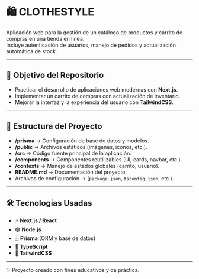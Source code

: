 # 🛍️ CLOTHESTYLE
Aplicación web para la gestión de un catálogo de productos y carrito de compras en una tienda en línea.  
Incluye autenticación de usuarios, manejo de pedidos y actualización automática de stock.

---

## 📌 Objetivo del Repositorio
- Practicar el desarrollo de aplicaciones web modernas con **Next.js**.  
- Implementar un carrito de compras con actualización de inventario.  
- Mejorar la interfaz y la experiencia del usuario con **TailwindCSS**.  

---

## 📂 Estructura del Proyecto
- **/prisma** → Configuración de base de datos y modelos.  
- **/public** → Archivos estáticos (imágenes, íconos, etc.).  
- **/src** → Código fuente principal de la aplicación.  
- **/components** → Componentes reutilizables (UI, cards, navbar, etc.).  
- **/contexts** → Manejo de estados globales (carrito, usuario).  
- **README.md** → Documentación del proyecto.  
- Archivos de configuración → (`package.json`, `tsconfig.json`, etc.).  

---

## 🛠 Tecnologías Usadas
- ⚡ **Next.js / React**  
- 🟢 **Node.js**  
- 🗄 **Prisma** (ORM y base de datos)  
- 🔷 **TypeScript**  
- 🎨 **TailwindCSS**  

---

✨ Proyecto creado con fines educativos y de práctica.
